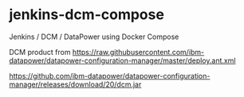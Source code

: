 # jenkins-dcm-compose
Jenkins / DCM / DataPower using Docker Compose


DCM product from
https://raw.githubusercontent.com/ibm-datapower/datapower-configuration-manager/master/deploy.ant.xml

https://github.com/ibm-datapower/datapower-configuration-manager/releases/download/20/dcm.jar